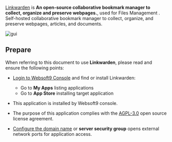 [Linkwarden](https://linkwarden.app) is **An open-source collaborative bookmark manager to collect, organize and preserve webpages.**, used for Files Management . Self-hosted collaborative bookmark manager to collect, organize, and preserve webpages, articles, and documents.


![gui](https://libs.websoft9.com/Websoft9/DocsPicture/zh/linkwarden/linkwarden-gui-websoft9.png)


## Prepare

When referring to this document to use **Linkwarden**, please read and ensure the following points:

- [Login to Websoft9 Console](./login-console) and find or install Linkwarden:
  - Go to **My Apps** listing applications 
  - Go to **App Store** installing target application

- This application is installed by Websoft9 console.


- The purpose of this application complies with the [AGPL-3.0](https://opensource.org/licenses/AGPL-3.0) open source license agreement.


- [Configure the domain name](./domain-set) or **server security group** opens external network ports for application access.